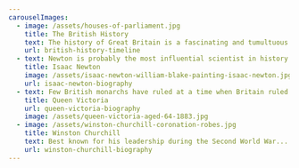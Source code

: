 ```yaml
---
carouselImages:
  - image: /assets/houses-of-parliament.jpg
    title: The British History
    text: The history of Great Britain is a fascinating and tumultuous tale ...
    url: british-history-timeline
  - text: Newton is probably the most influential scientist in history...
    title: Isaac Newton
    image: /assets/isaac-newton-william-blake-painting-isaac-newton.jpg
    url: isaac-newton-biography
  - text: Few British monarchs have ruled at a time when Britain ruled the waves ...
    title: Queen Victoria
    url: queen-victoria-biography
    image: /assets/queen-victoria-aged-64-1883.jpg
  - image: /assets/winston-churchill-coronation-robes.jpg
    title: Winston Churchill
    text: Best known for his leadership during the Second World War...
    url: winston-churchill-biography
---
```

